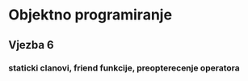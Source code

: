 <p><h1>Objektno programiranje</h1>
<h2>Vjezba 6</h2></p>
<p><h3>staticki clanovi, friend funkcije, preopterecenje operatora</h3></p>
